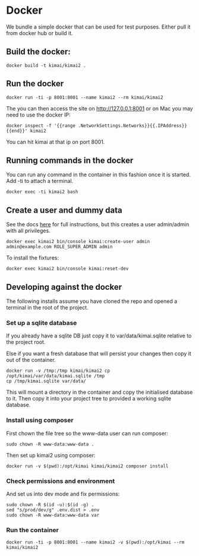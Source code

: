 # Docker

We bundle a simple docker that can be used for test purposes.  Either pull it from docker hub or build it.

## Build the docker:

    docker build -t kimai/kimai2 .

## Run the docker

    docker run -ti -p 8001:8001 --name kimai2 --rm kimai/kimai2

The you can then access the site on http://127.0.0.1:8001 or on Mac you may need to use the docker IP:

    docker inspect -f '{{range .NetworkSettings.Networks}}{{.IPAddress}}{{end}}' kimai2

You can hit kimai at that ip on port 8001.

## Running commands in the docker

You can run any command in the container in this fashion once it is started.  Add -ti to attach a terminal.

    docker exec -ti kimai2 bash

## Create a user and dummy data

See the docs [here](installation.md) for full instructions, but this creates a user admin/admin with all privileges.

    docker exec kimai2 bin/console kimai:create-user admin admin@example.com ROLE_SUPER_ADMIN admin

To install the fixtures:

    docker exec kimai2 bin/console kimai:reset-dev

## Developing against the docker

The following installs assume you have cloned the repo and opened a terminal in the root of the project.

### Set up a sqlite database

If you already have a sqlite DB just copy it to var/data/kimai.sqlite relative to the project root.

Else if you want a fresh database that will persist your changes then copy it out of the container.

    docker run -v /tmp:/tmp kimai/kimai2 cp /opt/kimai/var/data/kimai.sqlite /tmp
    cp /tmp/kimai.sqlite var/data/

This will mount a directory in the container and copy the initialised database to it.  Then copy it into your project tree to provided a working sqlite database.

### Install using composer

First chown the file tree so the www-data user can run composer:

    sudo chown -R www-data:www-data .

Then set up kimai2 using composer:

    docker run -v $(pwd):/opt/kimai kimai/kimai2 composer install

### Check permissions and environment

And set us into dev mode and fix permissions:

    sudo chown -R $(id -u):$(id -g) .
    sed "s/prod/dev/g" .env.dist > .env
    sudo chown -R www-data:www-data var

### Run the container

    docker run -ti -p 8001:8001 --name kimai2 -v $(pwd):/opt/kimai --rm kimai/kimai2
